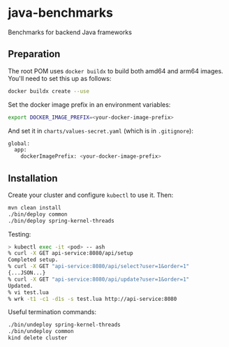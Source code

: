 # java-benchmarks

Benchmarks for backend Java frameworks

## Preparation

The root POM uses `docker buildx` to build both amd64 and arm64 images. 
You'll need to set this up as follows:

```bash
docker buildx create --use
```

Set the docker image prefix in an environment variables:

```bash
export DOCKER_IMAGE_PREFIX=<your-docker-image-prefix>
```

And set it in `charts/values-secret.yaml` (which is in `.gitignore`):

```bash
global:
  app:
    dockerImagePrefix: <your-docker-image-prefix>
```

## Installation

Create your cluster and configure `kubectl` to use it. Then:

```bash
mvn clean install
./bin/deploy common
./bin/deploy spring-kernel-threads
```

Testing:

```bash
> kubectl exec -it <pod> -- ash 
% curl -X GET api-service:8080/api/setup
Completed setup.
% curl -X GET "api-service:8080/api/select?user=1&order=1"
{...JSON...}
% curl -X GET "api-service:8080/api/update?user=1&order=1"
Updated.
% vi test.lua
% wrk -t1 -c1 -d1s -s test.lua http://api-service:8080
```

Useful termination commands:

```bash
./bin/undeploy spring-kernel-threads
./bin/undeploy common
kind delete cluster
```
